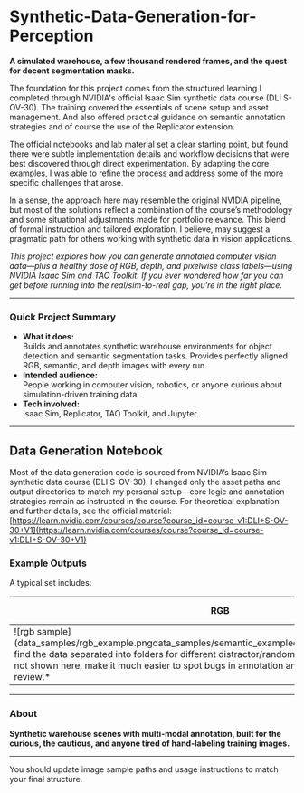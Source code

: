 # Synthetic-Data-Generation-for-Perception
**A simulated warehouse, a few thousand rendered frames, and the quest for decent segmentation masks.**

The foundation for this project comes from the structured learning I completed through NVIDIA's official Isaac Sim synthetic data course (DLI S-OV-30). The training covered the essentials of scene setup and asset management. And also offered practical guidance on semantic annotation strategies and of course the use of the Replicator extension.

The official notebooks and lab material set a clear starting point, but found there were subtle implementation details and workflow decisions that were best discovered through direct experimentation. By adapting the core examples, I was able to refine the process and address some of the more specific challenges that arose.

In a sense, the approach here may resemble the original NVIDIA pipeline, but most of the solutions reflect a combination of the course’s methodology and some situational adjustments made for portfolio relevance. This blend of formal instruction and tailored exploration, I believe, may suggest a pragmatic path for others working with synthetic data in vision applications.


*This project explores how you can generate annotated computer vision data—plus a healthy dose of RGB, depth, and pixelwise class labels—using NVIDIA Isaac Sim and TAO Toolkit. If you ever wondered how far you can get before running into the real/sim-to-real gap, you’re in the right place.*

***

### Quick Project Summary

- **What it does:**  
  Builds and annotates synthetic warehouse environments for object detection and semantic segmentation tasks. Provides perfectly aligned RGB, semantic, and depth images with every run.
- **Intended audience:**  
  People working in computer vision, robotics, or anyone curious about simulation-driven training data.
- **Tech involved:**  
  Isaac Sim, Replicator, TAO Toolkit, and Jupyter.

***
## Data Generation Notebook

Most of the data generation code is sourced from NVIDIA’s Isaac Sim synthetic data course (DLI S-OV-30). 
I changed only the asset paths and output directories to match my personal setup—core logic and annotation strategies remain as instructed in the course. 
For theoretical explanation and further details, see the official material:  
[https://learn.nvidia.com/courses/course?course_id=course-v1:DLI+S-OV-30+V1](https://learn.nvidia.com/courses/course?course_id=course-v1:DLI+S-OV-30+V1)

### Example Outputs

A typical set includes:

| RGB | Semantic Segmentation | Depth |
|---|---|---|
| ![rgb sample](data_samples/rgb_example.pngdata_samples/semantic_exampledata_samples/depth_example’ll find the data separated into folders for different distractor/randomization scenarios. Overlays, not shown here, make it much easier to spot bugs in annotation and are great for quick dataset review.*

***


### About

**Synthetic warehouse scenes with multi-modal annotation, built for the curious, the cautious, and anyone tired of hand-labeling training images.**  

***

You should update image sample paths and usage instructions to match your final structure.
